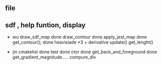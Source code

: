 

## file 
## sdf , help funtion, display



* wu
draw_sdf_map done 
draw_contour done
apply_jest_map done
get_contour(); done
heavisiade *3 + derivative
update()
get_lenght()

* jin
cmakelist done
test done 
ctor done 
get_back_and_foreground done 
get_gradient_magnitude.....
compure_div
